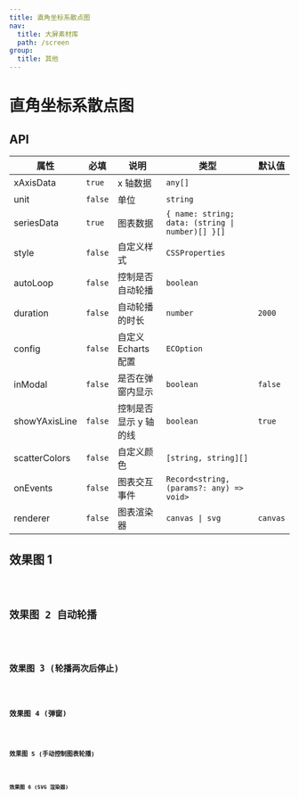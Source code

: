 ```yaml
---
title: 直角坐标系散点图
nav:
  title: 大屏素材库
  path: /screen
group:
  title: 其他
---
```


# 直角坐标系散点图

## API

| 属性          | 必填    | 说明                  | 类型                                             | 默认值   |
| ------------- | ------- | --------------------- | ------------------------------------------------ | -------- |
| xAxisData     | `true`  | x 轴数据              | `any[]`                                          |          |
| unit          | `false` | 单位                  | `string`                                         |          |
| seriesData    | `true`  | 图表数据              | `{ name: string; data: (string \| number)[] }[]` |          |
| style         | `false` | 自定义样式            | `CSSProperties`                                  |          |
| autoLoop      | `false` | 控制是否自动轮播      | `boolean`                                        |          |
| duration      | `false` | 自动轮播的时长        | `number`                                         | `2000`   |
| config        | `false` | 自定义 Echarts 配置   | `ECOption`                                       |          |
| inModal       | `false` | 是否在弹窗内显示      | `boolean`                                        | `false`  |
| showYAxisLine | `false` | 控制是否显示 y 轴的线 | `boolean`                                        | `true`   |
| scatterColors | `false` | 自定义颜色            | `[string, string][]`                             |          |
| onEvents      | `false` | 图表交互事件          | `Record<string, (params?: any) => void>`         |          |
| renderer      | `false` | 图表渲染器            | `canvas \| svg`                                  | `canvas` |

## 效果图 1

<code src="../../example/ScatterDemo/demo1.tsx" background="#040727">

## 效果图 2 自动轮播

<code src="../../example/ScatterDemo/demo2.tsx" background="#040727">

## 效果图 3 (轮播两次后停止)

<code src="../../example/ScatterDemo/demo3.tsx" background="#040727">

## 效果图 4 (弹窗)

<code src="../../example/ScatterDemo/demo4.tsx" background="#040727">

## 效果图 5 (手动控制图表轮播)

<code src="../../example/ScatterDemo/demo5.tsx" background="#040727">

## 效果图 6 (SVG 渲染器)

<code src="../../example/ScatterDemo/demo6.tsx" background="#040727">
